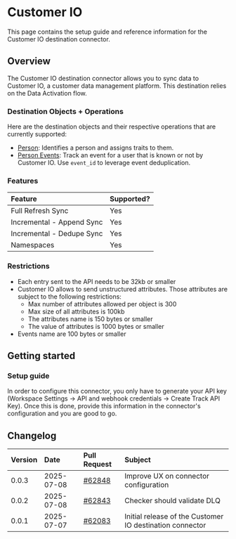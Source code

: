 # Customer IO

This page contains the setup guide and reference information for the Customer IO destination connector.

## Overview

The Customer IO destination connector allows you to sync data to Customer IO, a customer data management platform. This destination relies on the Data Activation flow.

### Destination Objects + Operations

Here are the destination objects and their respective operations that are currently supported:
* [Person](https://docs.customer.io/journeys/create-update-person/): Identifies a person and assigns traits to them.
* [Person Events](https://docs.customer.io/journeys/events/): Track an event for a user that is known or not by Customer IO. Use `event_id` to leverage event deduplication.

### Features

| Feature                       | Supported? |
| :---------------------------- | :--------- |
| Full Refresh Sync            | Yes        |
| Incremental - Append Sync    | Yes        |
| Incremental - Dedupe Sync    | Yes        |
| Namespaces                   | Yes        |

### Restrictions

* Each entry sent to the API needs to be 32kb or smaller
* Customer IO allows to send unstructured attributes. Those attributes are subject to the following restrictions:
    * Max number of attributes allowed per object is 300
    * Max size of all attributes is 100kb
    * The attributes name is 150 bytes or smaller
    * The value of attributes is 1000 bytes or smaller
* Events name are 100 bytes or smaller

## Getting started

### Setup guide

In order to configure this connector, you only have to generate your API key (Workspace Settings → API and webhook credentials → Create Track API Key). Once this is done, provide this information in the connector's configuration and you are good to go.

## Changelog

| Version | Date       | Pull Request                                             | Subject                                                  |
|:--------|:-----------|:---------------------------------------------------------|:---------------------------------------------------------|
| 0.0.3   | 2025-07-08 | [#62848](https://github.com/airbytehq/airbyte/pull/62848) | Improve UX on connector configuration                    |
| 0.0.2   | 2025-07-08 | [#62843](https://github.com/airbytehq/airbyte/pull/62843) | Checker should validate DLQ                              |
| 0.0.1   | 2025-07-07 | [#62083](https://github.com/airbytehq/airbyte/pull/62083) | Initial release of the Customer IO destination connector |
